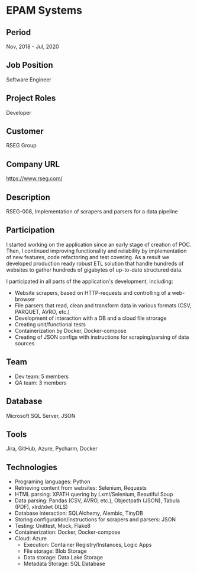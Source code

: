 # EPAM Systems

## Period
Nov, 2018 - Jul, 2020

## Job Position
Software Engineer

## Project Roles
Developer

## Customer
RSEG Group

## Company URL
https://www.rseg.com/

## Description
RSEG-008, Implementation of scrapers and parsers for a data pipeline

## Participation
I started working on the application since an early stage of creation of POC. Then, I continued improving functionality and reliability by implementation of new features, code refactoring and test covering. As a result we developed production ready robust ETL solution that handle hundreds of websites to gather hundreds of gigabytes of up-to-date structured data.

I participated in all parts of the application's development, including:
- Website scrapers, based on HTTP-requests and controlling of a web-browser
- File parsers that read, clean and transform data in various formats (CSV, PARQUET, AVRO, etc.)
- Development of interaction with a DB and a cloud file strorage
- Creating unit/functional tests
- Containerization by Docker, Docker-compose
- Creating of JSON configs with instructions for scraping/parsing of data sources

## Team
- Dev team: 5 members
- QA team: 3 members

## Database
Microsoft SQL Server, JSON

## Tools
Jira, GitHub, Azure, Pycharm, Docker

## Technologies
- Programing languages: Python
- Retrieving content from websites: Selenium, Requests
- HTML parsing: XPATH quering by Lxml/Selenium, Beautiful Soup
- Data parsing: Pandas (CSV, AVRO, etc.), Objectpath (JSON), Tabula (PDF), xlrd/xlwt (XLS)
- Database interaction: SQLAlchemy, Alembic, TinyDB
- Storing configuration/instructions for scrapers and parsers: JSON
- Testing: Unittest, Mock, Flake8
- Containerization: Docker, Docker-compose
- Cloud: Azure
	* Execution: Container Registry/Instances, Logic Apps
	* File storage: Blob Storage
	* Data storage: Data Lake Storage
	* Metadata Storage: SQL Database
